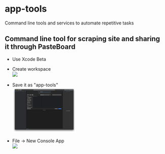 # app-tools
Command line tools and services to automate repetitive tasks

## Command line tool for scraping site and sharing it through PasteBoard

- Use Xcode Beta

- Create workspace 
<br /><img src="imgs/Screenshot%202019-06-21%20at%2013.46.46.png" width=200 />

- Save it as "app-tools"
<br /><img src="imgs/Screenshot%202019-06-21%20at%2013.47.05.png" width=200 />

- File -> New Console App
<br /><img src="imgs/Screenshot%202019-06-21%20at%2014.04.06.png)" width=200 /> 

